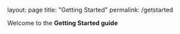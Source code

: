 layout: page
title: "Getting Started"
permalink: /getstarted


Welcome to the **Getting Started guide**


